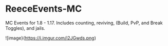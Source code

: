 # ReeceEvents-MC
MC Events for 1.8 - 1.17. Includes counting, reviving, (Build, PvP, and Break Toggles), and jails.

![image}(https://i.imgur.com/i2JGwds.png)
